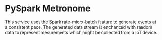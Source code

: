 # PySpark Metronome

This service uses the Spark rate-micro-batch feature to generate events at a consistent pace. The generated data stream is enchanced with random data to represent mesurements which might be collected from a IoT device.